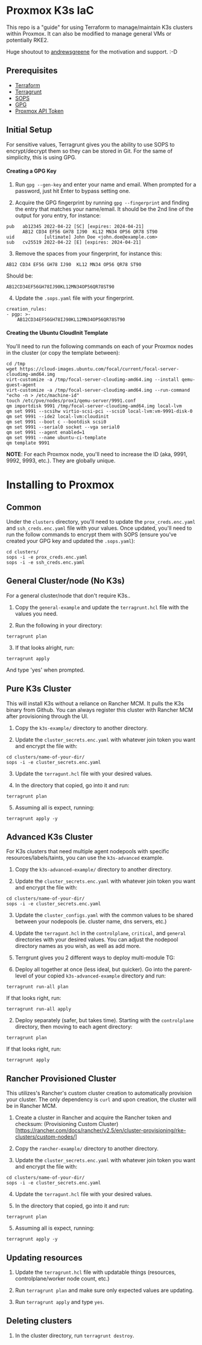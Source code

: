 # Proxmox K3s IaC

This repo is a "guide" for using Terraform to manage/maintain K3s clusters within Proxmox. It can also be modified to manage general VMs or potentially RKE2.

Huge shoutout to [andrewsgreene](https://github.com/andrewsgreene/HaC) for the motivation and support. :-D

## Prerequisites

* [Terraform](https://www.terraform.io/downloads)
* [Terragrunt](https://terragrunt.gruntwork.io/docs/getting-started/install/)
* [SOPS](https://github.com/mozilla/sops#id3)
* [GPG](https://gnupg.org/download/)
* [Proxmox API Token](https://pve.proxmox.com/wiki/Proxmox_VE_API)

## Initial Setup

For sensitive values, Terragrunt gives you the ability to use SOPS to encrypt/decrypt them so they can be stored in Git. For the same of simplicity, this is using GPG.

#### Creating a GPG Key

1. Run `gpg --gen-key` and enter your name and email. When prompted for a password, just hit Enter to bypass setting one.

2. Acquire the GPG fingerprint by running `gpg --fingerprint` and finding the entry that matches your name/email. It should be the 2nd line of the output for yoru entry, for instance:

```
pub   ab12345 2022-04-22 [SC] [expires: 2024-04-21]
      AB12 CD34 EF56 GH78 IJ90  KL12 MN34 OP56 QR78 ST90
uid           [ultimate] John Doe <john.doe@example.com>
sub   cv25519 2022-04-22 [E] [expires: 2024-04-21]
```

3. Remove the spaces from your fingerprint, for instance this:

```
AB12 CD34 EF56 GH78 IJ90  KL12 MN34 OP56 QR78 ST90
```
Should be:
```
AB12CD34EF56GH78IJ90KL12MN34OP56QR78ST90
```

4. Update the `.sops.yaml` file with your fingerprint.

```
creation_rules:
- pgp: >-
    AB12CD34EF56GH78IJ90KL12MN34OP56QR78ST90
```

#### Creating the Ubuntu CloudInit Template

You'll need to run the following commands on each of your Proxmox nodes in the cluster (or copy the template between):

```
cd /tmp
wget https://cloud-images.ubuntu.com/focal/current/focal-server-cloudimg-amd64.img
virt-customize -a /tmp/focal-server-cloudimg-amd64.img --install qemu-guest-agent
virt-customize -a /tmp/focal-server-cloudimg-amd64.img --run-command "echo -n > /etc/machine-id"
touch /etc/pve/nodes/prox1/qemu-server/9991.conf
qm importdisk 9991 /tmp/focal-server-cloudimg-amd64.img local-lvm
qm set 9991 --scsihw virtio-scsi-pci --scsi0 local-lvm:vm-9991-disk-0
qm set 9991 --ide2 local-lvm:cloudinit
qm set 9991 --boot c --bootdisk scsi0
qm set 9991 --serial0 socket --vga serial0
qm set 9991 --agent enabled=1
qm set 9991 --name ubuntu-ci-template
qm template 9991
```

**NOTE**: For each Proxmox node, you'll need to increase the ID (aka, 9991, 9992, 9993, etc.). They are globally unique.

# Installing to Proxmox

## Common

Under the `clusters` directory, you'll need to update the `prox_creds.enc.yaml` and `ssh_creds.enc.yaml` file with your values. Once updated, you'll need to run the follow commands to encrypt them with SOPS (ensure you've created your GPG key and updated the `.sops.yaml`):

```
cd clusters/
sops -i -e prox_creds.enc.yaml
sops -i -e ssh_creds.enc.yaml
```

## General Cluster/node (No K3s)

For a general cluster/node that don't require K3s..

1. Copy the `general-example` and update the `terragrunt.hcl` file with the values you need.

2. Run the following in your directory:

```
terragrunt plan
```

3. If that looks alright, run:

```
terragrunt apply
```

And type 'yes' when prompted.

## Pure K3s Cluster

This will install K3s without a reliance on Rancher MCM. It pulls the K3s binary from Github. You can always register this cluster with Rancher MCM after provisioning through the UI.

1. Copy the `k3s-example/` directory to another directory.

2. Update the `cluster_secrets.enc.yaml` with whatever join token you want and encrypt the file with:

```
cd clusters/name-of-your-dir/
sops -i -e cluster_secrets.enc.yaml
```

3. Update the `terragunt.hcl` file with your desired values.

4. In the directory that copied, go into it and run:

```
terragrunt plan
```

5. Assuming all is expect, running:

```
terragrunt apply -y
```

## Advanced K3s Cluster

For K3s clusters that need multiple agent nodepools with specific resources/labels/taints, you can use the `k3s-advanced` example.

1. Copy the `k3s-advanced-example/` directory to another directory.

2. Update the `cluster_secrets.enc.yaml` with whatever join token you want and encrypt the file with:

```
cd clusters/name-of-your-dir/
sops -i -e cluster_secrets.enc.yaml
```

3. Update the `cluster_configs.yaml` with the common values to be shared between your nodepools (ie. cluster name, dns servers, etc.)

4. Update the `terragunt.hcl` in the `controlplane`, `critical`, and `general` directories with your desired values. You can adjust the nodepool directory names as you wish, as well as add more.

5. Terrgrunt gives you 2 different ways to deploy multi-module TG:

  1. Deploy all together at once (less ideal, but quicker). Go into the parent-level of your copied `k3s-advanced-example` directory and run:

```
terragrunt run-all plan
```

  If that looks right, run:

```
terragrunt run-all apply
```

  2. Deploy separately (safer, but takes time). Starting with the `controlplane` directory, then moving to each agent directory:

```
terragrunt plan
```

  If that looks right, run:

```
terragrunt apply
```

## Rancher Provisioned Cluster

This utilizes's Rancher's custom cluster creation to automatically provision your cluster. The only dependency is `curl` and upon creation, the cluster will be in Rancher MCM.

1. Create a cluster in Rancher and acquire the Rancher token and checksum: (Provisioning Custom Cluster)[https://rancher.com/docs/rancher/v2.5/en/cluster-provisioning/rke-clusters/custom-nodes/]

2. Copy the `rancher-example/` directory to another directory.

3. Update the `cluster_secrets.enc.yaml` with whatever join token you want and encrypt the file with:

```
cd clusters/name-of-your-dir/
sops -i -e cluster_secrets.enc.yaml
```

4. Update the `terragunt.hcl` file with your desired values.

5. In the directory that copied, go into it and run:

```
terragrunt plan
```

5. Assuming all is expect, running:

```
terragrunt apply -y
```

## Updating resources

1. Update the `terragrunt.hcl` file with updatable things (resources, controlplane/worker node count, etc.)

2. Run `terragrunt plan` and make sure only expected values are updating.

3. Run `terragrunt apply` and type `yes`.

## Deleting clusters

1. In the cluster directory, run `terragrunt destroy`.
